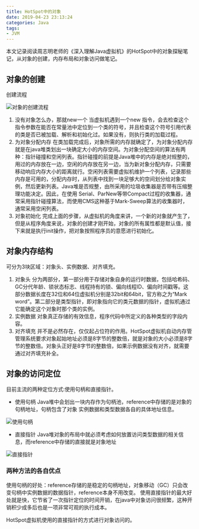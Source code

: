 ```yaml
---
title: HotSpot中的对象
date: 2019-04-23 23:13:24
categories: Java
tags:
- JVM
---
```


本文记录阅读周志明老师的《深入理解Java虚拟机》的HotSpot中的对象探秘笔记，从对象的创建，内存布局和对象访问做笔记。

<!--more-->

## 对象的创建

创建流程

![对象的创建流程](对象创建.jpg)

1. 没有对象怎么办，那就new一个
当虚拟机遇到一个new 指令，会去检查这个指令参数在能否在常量池中定位到一个类的符号，并且检查这个符号引用代表的类是否已被加载、解析和初始化过。如果没有，则执行类的加载过程。
2. 为对象分配内存
在类加载完成后，对象所需的内存就确定了，为对象分配内存就是在java堆类划出一块确定大小的内存空间。为对象分配空间的算法有两种：指针碰撞和空闲列表。指针碰撞的前提是Java堆中的内存是绝对规整的，用过的内存放在一边，空闲的内存放在另一边，当为新对象分配内存，只需要移动响应内存大小的距离就行。空闲列表需要虚拟机维护一个列表，记录那些内存是可用的，分配内存时，从列表中找到一块足够大的空间划分给对象实例，然后更新列表。Java堆是否规整，由所采用的垃圾收集器是否带有压缩整理功能决定。因此，在使用 Serial、ParNew等带Compact过程的收集器，通常采用指针碰撞算法，而使用CMS这种基于Mark-Sweep算法的收集器时，通常采用空闲列表。
3. 对象初始化
完成上面的步骤，从虚拟机的角度来讲，一个新的对象就产生了，但是从程序角度来说，对象的创建才刚开始，对象的所有属性都是默认值，接下来就是执行init操作，把对象按照程序员的意愿进行初始化。

## 对象内存结构
可分为3块区域：对象头、实例数据、对齐填充。

1. 对象头
分为两部分，第一部分用于存储对象自身的运行时数据，包括哈希码、GC分代年龄、锁状态标志、线程持有的锁、偏向线程ID、偏向时间戳等。这部分数据长度在32位和64位虚拟机分别是32bit和64bit，官方称之为“Mark word”。第二部分是类型指针，即对象指向它的类元数据的指针，虚拟机通过它能确定这个对象时那个类的实例。
2. 实例数据
对象真正存储的有效信息，程序代码中所定义的各种类型的字段内容。
3. 对齐填充
并不是必然存在，仅仅起占位符的作用。HotSpot虚拟机自动内存管管理系统要求对象起始地址必须是8字节的整数倍，就是对象的大小必须是8字节的整数倍。对象头正好是8字节的整数倍，如果示例数据没有对齐，就需要通过对齐填充补全。
## 对象的访问定位
目前主流的两种定位方式:使用句柄和直接指针。

- 使用句柄
Java堆中会划出一块内存作为句柄池，reference中存储的是对象的句柄地址，句柄包含了对象
实例数据和类型数据各自的具体地址信息。

![使用句柄](句柄.jpg)

- 直接指针
Java堆对象的布局中就必须考虑如何放置访问类型数据的相关信息，而reference中存储的直接就是对象地址

![直接指针](直接指针.jpg)

### 两种方法的各自优点
使用句柄的好处：reference存储的是稳定的句柄地址，对象移动（GC）只会改变句柄中实例数据的数据指针，reference本身不用改变。
使用直接指针的最大好处就是快，它节省了一次指针定位的时间开销，在java中对象访问很频繁，这种开销积少成多后也是一项非常可观的执行成本。

HotSpot虚拟机使用的直接指针的方式进行对象访问的。